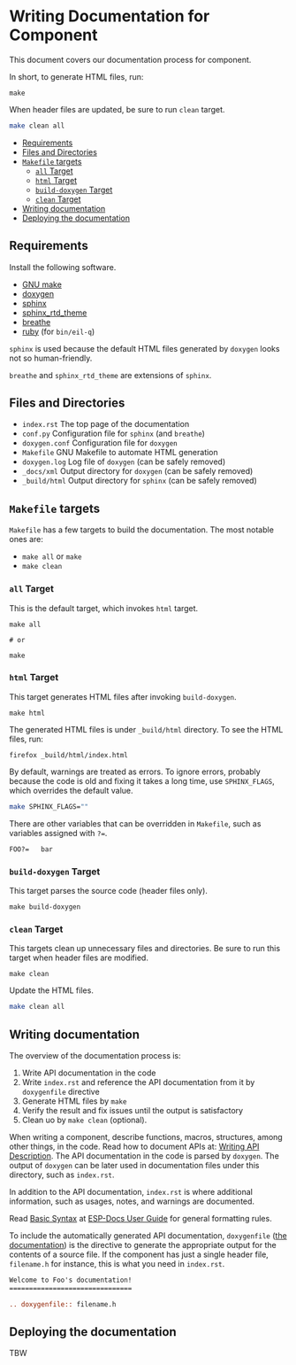 # Writing Documentation for Component

This document covers our documentation process for component.

In short, to generate HTML files, run:
```shell
make
```

When header files are updated, be sure to run `clean` target.

```sh
make clean all
```

<!-- vim-markdown-toc GFM -->

* [Requirements](#requirements)
* [Files and Directories](#files-and-directories)
* [`Makefile` targets](#makefile-targets)
    * [`all` Target](#all-target)
    * [`html` Target](#html-target)
    * [`build-doxygen` Target](#build-doxygen-target)
    * [`clean` Target](#clean-target)
* [Writing documentation](#writing-documentation)
* [Deploying the documentation](#deploying-the-documentation)

<!-- vim-markdown-toc -->

## Requirements

Install the following software.

* [GNU make](https://www.gnu.org/software/make/)
* [doxygen](https://www.doxygen.nl/)
* [sphinx](https://www.sphinx-doc.org/)
* [sphinx_rtd_theme](https://sphinx-rtd-theme.readthedocs.io/)
* [breathe](https://breathe.readthedocs.io/)
* [ruby](https://www.ruby-lang.org/) (for `bin/eil-q`)

`sphinx` is used because the default HTML files generated by `doxygen` looks
not so human-friendly.

`breathe` and `sphinx_rtd_theme` are extensions of `sphinx`.

## Files and Directories

* `index.rst` The top page of the documentation
* `conf.py` Configuration file for `sphinx` (and `breathe`)
* `doxygen.conf` Configuration file for `doxygen`
* `Makefile` GNU Makefile to automate HTML generation
* `doxygen.log` Log file of `doxygen` (can be safely removed)
* `_docs/xml` Output directory for `doxygen` (can be safely removed)
* `_build/html` Output directory for `sphinx` (can be safely removed)

## `Makefile` targets

`Makefile` has a few targets to build the documentation. The most notable ones
are:

* `make all` or `make`
* `make clean`

### `all` Target

This is the default target, which invokes `html` target.

```shell
make all

# or

make
```

### `html` Target

This target generates HTML files after invoking `build-doxygen`.

```shell
make html
```

The generated HTML files is under `_build/html` directory. To see the HTML
files, run:

```shell
firefox _build/html/index.html
```

By default, warnings are treated as errors. To ignore errors, probably because
the code is old and fixing it takes a long time, use `SPHINX_FLAGS`, which
overrides the default value.


```sh
make SPHINX_FLAGS=""
```

There are other variables that can be overridden in `Makefile`, such as variables
assigned with `?=`.

```make
FOO?=   bar
```

### `build-doxygen` Target

This target parses the source code (header files only).

```shell
make build-doxygen
```

### `clean` Target

This targets clean up unnecessary files and directories. Be sure to run this
target when header files are modified.

```shell
make clean
```

Update the HTML files.

```sh
make clean all
```

## Writing documentation

The overview of the documentation process is:

1. Write API documentation in the code
1. Write `index.rst` and reference the API documentation from it by
   `doxygenfile` directive
1. Generate HTML files by `make`
1. Verify the result and fix issues until the output is satisfactory
1. Clean uo by `make clean` (optional).

When writing a component, describe functions, macros, structures, among other
things, in the code. Read how to document APIs at:
[Writing API Description](https://docs.espressif.com/projects/esp-docs/en/latest/writing-documentation/writing-api-documentation.html).
The API documentation in the code is parsed by `doxygen`. The output of
`doxygen` can be later used in documentation files under this directory, such
as `index.rst`.

In addition to the API documentation, `index.rst` is where additional
information, such as usages, notes, and warnings are documented.

Read
[Basic Syntax](https://docs.espressif.com/projects/esp-docs/en/latest/writing-documentation/basic-syntax.html)
at
[ESP-Docs User Guide](https://docs.espressif.com/projects/esp-docs/en/latest/)
for general formatting rules.

To include the automatically generated API documentation, `doxygenfile`
([the documentation](https://breathe.readthedocs.io/en/latest/directives.html#doxygenfile))
is the directive to generate the appropriate output for the contents of a
source file. If the component has just a single header file, `filename.h` for
instance,  this is what you need in `index.rst`.

```rst
Welcome to Foo's documentation!
===============================

.. doxygenfile:: filename.h
```

## Deploying the documentation

TBW
